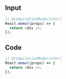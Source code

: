 
## Input

```javascript
// @compilationMode(infer)
React.memo((props) => {
  return <div />;
});

```

## Code

```javascript
// @compilationMode(infer)
React.memo((props) => {
  return <div />;
});

```
      
